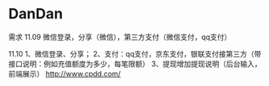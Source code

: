 # DanDan
需求
11.09
微信登录，分享（微信），第三方支付（微信支付，qq支付）

11.10
1、微信登录、分享；
2、支付：qq支付，京东支付，银联支付接第三方（带接口说明：例如充值额度为多少，每笔限额）
3、提现增加提现说明（后台输入，前端展示）
http://www.cpdd.com/
